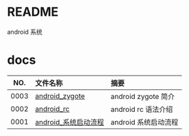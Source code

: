 # README

android 系统

# docs

NO.  |文件名称|摘要
:---:|:--|:--
0003 | [android_zygote](docs/0003_android_zygote.md) | android zygote 简介
0002 | [android_rc](docs/0002_android_rc.md) | android rc 语法介绍
0001 | [android_系统启动流程](docs/0001_android_系统启动流程.md) | android 系统启动流程
